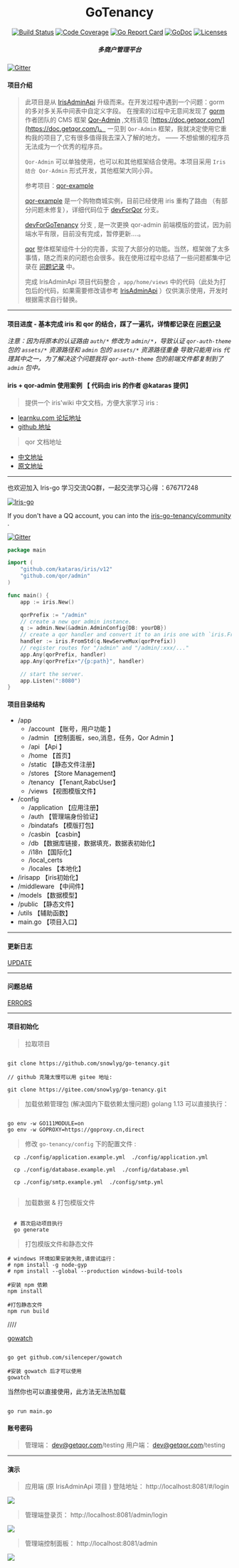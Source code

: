 <h1 align="center">GoTenancy</h1>

<div align="center">
    <a href="https://travis-ci.org/snowlyg/go-tenancy"><img src="https://travis-ci.org/snowlyg/go-tenancy.svg?branch=master" alt="Build Status"></a>
    <a href="https://codecov.io/gh/snowlyg/go-tenancy"><img src="https://codecov.io/gh/snowlyg/go-tenancy/branch/master/graph/badge.svg" alt="Code Coverage"></a>
    <a href="https://goreportcard.com/report/github.com/snowlyg/go-tenancy"><img src="https://goreportcard.com/badge/github.com/snowlyg/go-tenancy" alt="Go Report Card"></a>
    <a href="https://godoc.org/github.com/snowlyg/go-tenancy"><img src="https://godoc.org/github.com/snowlyg/go-tenancy?status.svg" alt="GoDoc"></a>
    <a href="https://github.com/snowlyg/go-tenancy/blob/master/LICENSE"><img src="https://img.shields.io/github/license/snowlyg/go-tenancy" alt="Licenses"></a>
    <h5 align="center">多商户管理平台</h5>
</div>

[![Gitter](https://badges.gitter.im/iris-go-tenancy/community.svg)](https://gitter.im/iris-go-tenancy/community?utm_source=badge&utm_medium=badge&utm_campaign=pr-badge)

#### 项目介绍  
> 此项目是从 [IrisAdminApi](https://github.com/snowlyg/IrisAdminApi) 升级而来。在开发过程中遇到一个问题：gorm 的多对多关系中间表中自定义字段。
> 在搜索的过程中无意间发现了 [gorm](https://gorm.io/zh_CN/docs/index.html) 作者团队的 CMS 框架 [Qor-Admin](https://github.com/qor/admin) ,文档请见 [https://doc.getqor.com/](https://doc.getqor.com/)。
> 一见到 `Qor-Admin` 框架，我就决定使用它重构我的项目了,它有很多值得我去深入了解的地方。 —— 不想偷懒的程序员无法成为一个优秀的程序员。
> 
>`Qor-Admin` 可以单独使用，也可以和其他框架结合使用。本项目采用 `Iris 结合 Qor-Admin` 形式开发，其他框架大同小异。
>
> 参考项目：[qor-example](https://github.com/qor/qor-example)
> 
> [qor-example](https://github.com/qor/qor-example) 是一个购物商城实例，目前已经使用 iris 重构了路由 （有部分问题未修复），详细代码位于 [devForQor](https://github.com/snowlyg/go-tenancy/tree/devForQor) 分支。
> 
>[devForGoTenancy](https://github.com/snowlyg/go-tenancy/tree/devForGoTenancy) 分支 , 是一次更换 qor-admin 前端模版的尝试，因为前端水平有限，目前没有完成，暂停更新....。
> 
> [qor](https://github.com/qor/qor) 整体框架组件十分的完善，实现了大部分的功能。当然，框架做了太多事情，随之而来的问题也会很多。我在使用过程中总结了一些问题都集中记录在 [问题记录](ERRORS.MD) 中。
> 
> 完成 IrisAdminApi 项目代码整合 ，`app/home/views` 中的代码（此处为打包后的代码，如果需要修改请参考 [IrisAdminApi](https://github.com/snowlyg/IrisAdminApi) ）仅供演示使用，开发时根据需求自行替换。
---

#### 项目进度 - 基本完成 iris 和 qor 的结合，踩了一遍坑，详情都记录在 [问题记录](ERRORS.MD)

_注意：因为将原本的认证路由 `auth/*` 修改为 `admin/*`，导致认证 `qor-auth-theme` 包的 `assets/*` 资源路径和 `admin` 包的 `assets/*` 资源路径重叠_ 
_导致只能用 iris 代理其中之一，为了解决这个问题我将 `qor-auth-theme` 包的前端文件都复制到了 `admin` 包中。_ 


#### iris + qor-admin 使用案例 【 代码由 iris 的作者 @kataras 提供】
> 提供一个 iris'wiki 中文文档，方便大家学习 iris : 

- [learnku.com 论坛地址](https://learnku.com/docs/iris-wiki/v12)
- [github 地址](https://github.com/snowlyg/iris/wiki)

> qor 文档地址
- [中文地址](https://brendenaudrina6287.gitbook.io/qor-doc-zh/)
- [原文地址](https://doc.getqor.com/)

---
也欢迎加入 Iris-go 学习交流QQ群，一起交流学习心得 ：676717248 

<a target="_blank" href="//shang.qq.com/wpa/qunwpa?idkey=cc99ccf86be594e790eacc91193789746af7df4a88e84fe949e61e5c6d63537c"><img border="0" src="http://pub.idqqimg.com/wpa/images/group.png" alt="Iris-go" title="Iris-go"></a>

If you don't have a QQ account, you can into the [iris-go-tenancy/community](https://gitter.im/iris-go-tenancy/community?utm_source=share-link&utm_medium=link&utm_campaign=share-link) .

[![Gitter](https://badges.gitter.im/iris-go-tenancy/community.svg)](https://gitter.im/iris-go-tenancy/community?utm_source=badge&utm_medium=badge&utm_campaign=pr-badge) 


```go
package main

import (
    "github.com/kataras/iris/v12"
    "github.com/qor/admin"
)

func main() {
    app := iris.New()

    qorPrefix := "/admin"
    // create a new qor admin instance.
    q := admin.New(&admin.AdminConfig{DB: yourDB})
    // create a qor handler and convert it to an iris one with `iris.FromStd`.
    handler := iris.FromStd(q.NewServeMux(qorPrefix))
    // register routes for "/admin" and "/admin/:xxx/..."
    app.Any(qorPrefix, handler)
    app.Any(qorPrefix+"/{p:path}", handler)

    // start the server.
    app.Listen(":8080")
}

```

#### 项目目录结构
- /app  
    - /account  【账号，用户功能 】 
    - /admin  【控制面板，seo,消息，任务，Qor Admin  】
    - /api  【Api 】
    - /home  【首页】  
    - /static  【静态文件注册】  
    - /stores  【Store Management】  
    - /tenancy  【Tenant,RabcUser】  
    - /views    【视图模版文件】
- /config 
    - /application  【应用注册】
    - /auth  【管理端身份验证】
    - /bindatafs  【模版打包】
    - /casbin  【casbin】
    - /db  【数据库链接，数据填充，数据表初始化】
    - /i18n  【国际化】
    - /local_certs  
    - /locales  【本地化】
- /irisapp  【iris初始化】
- /middleware  【中间件】
- /models  【数据模型】
- /public  【静态文件】
- /utils  【辅助函数】
- main.go  【项目入口】

---

#### 更新日志

[UPDATE](UPDATE.MD)

---

#### 问题总结

[ERRORS](ERRORS.MD)

---

#### 项目初始化

>拉取项目

```shell script

git clone https://github.com/snowlyg/go-tenancy.git

// github 克隆太慢可以用 gitee 地址:

git clone https://gitee.com/snowlyg/go-tenancy.git

```

> 加载依赖管理包 (解决国内下载依赖太慢问题)
> golang 1.13 可以直接执行：

```shell script

go env -w GO111MODULE=on
go env -w GOPROXY=https://goproxy.cn,direct

```

> 修改 `go-tenancy/config` 下的配置文件 :

```shell script
  cp ./config/application.example.yml  ./config/application.yml

  cp ./config/database.example.yml  ./config/database.yml

  cp ./config/smtp.example.yml  ./config/smtp.yml
 
```

> 加载数据 & 打包模版文件

```shell script

  # 首次启动项目执行
  go generate 

```

> 打包模版文件和静态文件 

```shell script
# windows 环境如果安装失败,请尝试运行：
# npm install -g node-gyp
# npm install --global --production windows-build-tools

#安装 npm 依赖
npm install  

#打包静态文件
npm run build  

```

////

[gowatch](https://gitee.com/silenceper/gowatch)

```shell script

go get github.com/silenceper/gowatch

#安装 gowatch 后才可以使用
gowatch 

```

当然你也可以直接使用，此方法无法热加载

```shell script

go run main.go

```

#### 账号密码 
> 管理端：  dev@getqor.com/testing
> 用户端：  dev@getqor.com/testing
---


#### 演示
> 应用端 (原 IrisAdminApi 项目 ) 登陆地址： http://localhost:8081/#/login

![](localhost_8081_login.png)

> 管理端登录页： http://localhost:8081/admin/login

![](localhost_8080_admin_login.png)


> 管理端控制面板： http://localhost:8081/admin

![](localhost_8080_admin.png)

